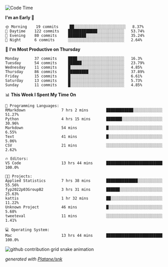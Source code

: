 <!--START_SECTION:waka-->
![Code Time](http://img.shields.io/badge/Code%20Time-68%20hrs%2048%20mins-blue)

**I'm an Early 🐤** 

```text
🌞 Morning    19 commits     ██░░░░░░░░░░░░░░░░░░░░░░░   8.37% 
🌆 Daytime    122 commits    █████████████░░░░░░░░░░░░   53.74% 
🌃 Evening    80 commits     ████████░░░░░░░░░░░░░░░░░   35.24% 
🌙 Night      6 commits      ░░░░░░░░░░░░░░░░░░░░░░░░░   2.64%

```
📅 **I'm Most Productive on Thursday** 

```text
Monday       37 commits     ████░░░░░░░░░░░░░░░░░░░░░   16.3% 
Tuesday      54 commits     ██████░░░░░░░░░░░░░░░░░░░   23.79% 
Wednesday    11 commits     █░░░░░░░░░░░░░░░░░░░░░░░░   4.85% 
Thursday     86 commits     █████████░░░░░░░░░░░░░░░░   37.89% 
Friday       15 commits     █░░░░░░░░░░░░░░░░░░░░░░░░   6.61% 
Saturday     13 commits     █░░░░░░░░░░░░░░░░░░░░░░░░   5.73% 
Sunday       11 commits     █░░░░░░░░░░░░░░░░░░░░░░░░   4.85%

```


📊 **This Week I Spent My Time On** 

```text
💬 Programming Languages: 
RMarkdown                7 hrs 2 mins        ████████████░░░░░░░░░░░░░   51.27% 
Python                   4 hrs 15 mins       ███████░░░░░░░░░░░░░░░░░░   30.96% 
Markdown                 54 mins             █░░░░░░░░░░░░░░░░░░░░░░░░   6.55% 
Text                     41 mins             █░░░░░░░░░░░░░░░░░░░░░░░░   5.06% 
CSV                      21 mins             ░░░░░░░░░░░░░░░░░░░░░░░░░   2.62%

🔥 Editors: 
VS Code                  13 hrs 44 mins      █████████████████████████   100.0%

🐱‍💻 Projects: 
Applied Statistics       7 hrs 38 mins       ██████████████░░░░░░░░░░░   55.56% 
fyp2022p03GroupB2        3 hrs 31 mins       ██████░░░░░░░░░░░░░░░░░░░   25.63% 
kattis                   1 hr 32 mins        ██░░░░░░░░░░░░░░░░░░░░░░░   11.22% 
Unknown Project          46 mins             █░░░░░░░░░░░░░░░░░░░░░░░░   5.68% 
tweeteval                11 mins             ░░░░░░░░░░░░░░░░░░░░░░░░░   1.41%

💻 Operating System: 
Mac                      13 hrs 44 mins      █████████████████████████   100.0%

```


<!--END_SECTION:waka-->


<!--Snake Game-->
![github contribution grid snake animation](https://raw.githubusercontent.com/viggo-gascou/viggo-gascou/output/github-contribution-grid-snake.svg)

_generated with [Platane/snk](https://github.com/Platane/snk)_
<!--Snake Game-->

